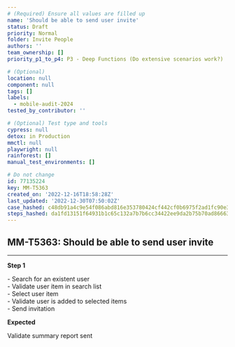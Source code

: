 ```yaml
---
# (Required) Ensure all values are filled up
name: 'Should be able to send user invite'
status: Draft
priority: Normal
folder: Invite People
authors: ''
team_ownership: []
priority_p1_to_p4: P3 - Deep Functions (Do extensive scenarios work?)

# (Optional)
location: null
component: null
tags: []
labels:
  - mobile-audit-2024
tested_by_contributor: ''

# (Optional) Test type and tools
cypress: null
detox: in Production
mmctl: null
playwright: null
rainforest: []
manual_test_environments: []

# Do not change
id: 77135224
key: MM-T5363
created_on: '2022-12-16T18:58:28Z'
last_updated: '2022-12-30T07:50:02Z'
case_hashed: c48db91a4c9e54f086abd816e353780424cf442cf0b6975f2ad1fc90e3c564abb3418e714c7b55cbaf877f9c2571be6b
steps_hashed: da1fd13151f64931b1c65c132a7b7b6cc34422ee9da2b75b70ad8666399fe26dd0c2ddbe9feb02000c57892854e6b939
---
```


<!-- (Auto-generated) Based on frontmatter's "key" and "name" -->

## MM-T5363: Should be able to send user invite

---

**Step 1**

\- Search for an existent user\
\- Validate user item in search list\
\- Select user item\
\- Validate user is added to selected items\
\- Send invitation

**Expected**

Validate summary report sent
